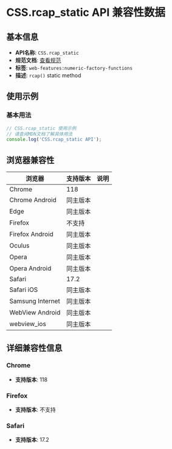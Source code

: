# CSS.rcap_static API 兼容性数据

## 基本信息

- **API名称**: `CSS.rcap_static`
- **规范文档**: [查看规范](https://drafts.css-houdini.org/css-typed-om/#dom-css-rcap)
- **标签**: `web-features:numeric-factory-functions`
- **描述**: `rcap()` static method

## 使用示例

### 基本用法

```javascript
// CSS.rcap_static 使用示例
// 请查阅MDN文档了解具体用法
console.log('CSS.rcap_static API');
```

## 浏览器兼容性

| 浏览器 | 支持版本 | 说明 |
|--------|----------|------|
| Chrome | 118 |  |
| Chrome Android | 同主版本 |  |
| Edge | 同主版本 |  |
| Firefox | 不支持 |  |
| Firefox Android | 同主版本 |  |
| Oculus | 同主版本 |  |
| Opera | 同主版本 |  |
| Opera Android | 同主版本 |  |
| Safari | 17.2 |  |
| Safari iOS | 同主版本 |  |
| Samsung Internet | 同主版本 |  |
| WebView Android | 同主版本 |  |
| webview_ios | 同主版本 |  |

## 详细兼容性信息

### Chrome

- **支持版本**: 118

### Firefox

- **支持版本**: 不支持

### Safari

- **支持版本**: 17.2

